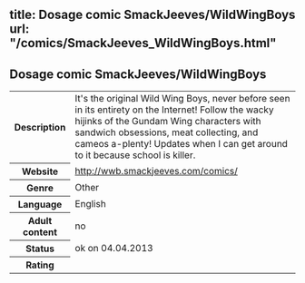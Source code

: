 title: Dosage comic SmackJeeves/WildWingBoys
url: "/comics/SmackJeeves_WildWingBoys.html"
---
Dosage comic SmackJeeves/WildWingBoys
-----------------------------------------

<table class="comicinfo">
<tr>
<th>Description</th><td>It's the original Wild Wing Boys, never before seen in its entirety on the Internet! Follow the wacky hijinks of the Gundam Wing characters with sandwich obsessions, meat collecting, and cameos a-plenty! Updates when I can get around to it because school is killer.</td>
</tr>
<tr>
<th>Website</th><td><a href="http://wwb.smackjeeves.com/comics/">http://wwb.smackjeeves.com/comics/</a></td>
</tr>
<tr>
<th>Genre</th><td>Other</td>
</tr>
<tr>
<th>Language</th><td>English</td>
</tr>
<tr>
<th>Adult content</th><td>no</td>
</tr>
<tr>
<th>Status</th><td>ok on 04.04.2013</td>
</tr>
<tr>
<th>Rating</th><td><div class="g-plusone" data-size="standard" data-annotation="bubble"
 data-href="http://wwb.smackjeeves.com/comics/"></div></td>
</tr>
</table>
<script type="text/javascript">
  (function() {
    var po = document.createElement('script'); po.type = 'text/javascript'; po.async = true;
    po.src = 'https://apis.google.com/js/plusone.js';
    var s = document.getElementsByTagName('script')[0]; s.parentNode.insertBefore(po, s);
  })();
</script>
